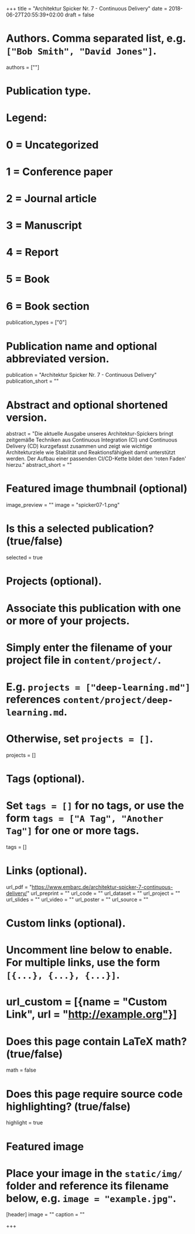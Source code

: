 +++
title = "Architektur Spicker Nr. 7 - Continuous Delivery"
date = 2018-06-27T20:55:39+02:00
draft = false

# Authors. Comma separated list, e.g. `["Bob Smith", "David Jones"]`.
authors = [""]

# Publication type.
# Legend:
# 0 = Uncategorized
# 1 = Conference paper
# 2 = Journal article
# 3 = Manuscript
# 4 = Report
# 5 = Book
# 6 = Book section
publication_types = ["0"]

# Publication name and optional abbreviated version.
publication = "Architektur Spicker Nr. 7 -  Continuous Delivery"
publication_short = ""

# Abstract and optional shortened version.
abstract = "Die aktuelle Ausgabe unseres Architektur-Spickers bringt zeitgemäße Techniken aus Continuous Integration (CI) und Continuous Delivery (CD) kurzgefasst zusammen und zeigt wie wichtige Architekturziele wie Stabilität und Reaktionsfähigkeit damit unterstützt werden. Der Aufbau einer passenden CI/CD-Kette bildet den 'roten Faden' hierzu."
abstract_short = ""

# Featured image thumbnail (optional)
image_preview = ""
image = "spicker07-1.png"

# Is this a selected publication? (true/false)
selected = true

# Projects (optional).
#   Associate this publication with one or more of your projects.
#   Simply enter the filename of your project file in `content/project/`.
#   E.g. `projects = ["deep-learning.md"]` references `content/project/deep-learning.md`.
#   Otherwise, set `projects = []`.
projects = []

# Tags (optional).
#   Set `tags = []` for no tags, or use the form `tags = ["A Tag", "Another Tag"]` for one or more tags.
tags = []

# Links (optional).
url_pdf = "https://www.embarc.de/architektur-spicker-7-continuous-delivery/"
url_preprint = ""
url_code = ""
url_dataset = ""
url_project = ""
url_slides = ""
url_video = ""
url_poster = ""
url_source = ""

# Custom links (optional).
#   Uncomment line below to enable. For multiple links, use the form `[{...}, {...}, {...}]`.
# url_custom = [{name = "Custom Link", url = "http://example.org"}]

# Does this page contain LaTeX math? (true/false)
math = false

# Does this page require source code highlighting? (true/false)
highlight = true

# Featured image
# Place your image in the `static/img/` folder and reference its filename below, e.g. `image = "example.jpg"`.
[header]
image = ""
caption = ""

+++
